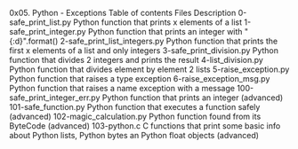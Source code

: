 0x05. Python - Exceptions
Table of contents
Files	Description
0-safe_print_list.py	Python function that prints x elements of a list
1-safe_print_integer.py	Python function that prints an integer with "{:d}".format()
2-safe_print_list_integers.py	Python function that prints the first x elements of a list and only integers
3-safe_print_division.py	Python function that divides 2 integers and prints the result
4-list_division.py	Python function that divides element by element 2 lists
5-raise_exception.py	Python function that raises a type exception
6-raise_exception_msg.py	Python function that raises a name exception with a message
100-safe_print_integer_err.py	Python function that prints an integer (advanced)
101-safe_function.py	Python function that executes a function safely (advanced)
102-magic_calculation.py	Python function found from its ByteCode (advanced)
103-python.c	C functions that print some basic info about Python lists, Python bytes an Python float objects (advanced)